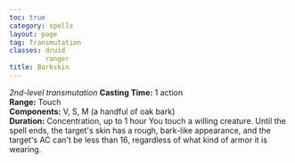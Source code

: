 ```yaml
---
toc: true
category: spells
layout: page
tag: Transmutation
classes: druid
         ranger
title: Barkskin 
---
```

_2nd-level transmutation_ 
**Casting Time:** 1 action    
**Range:** Touch    
**Components:** V, S, M (a handful of oak bark)    
**Duration:** Concentration, up to 1 hour 
You touch a willing creature. Until the spell ends, the target's skin has a rough, bark-like appearance, and the target's AC can't be less than 16, regardless of what kind of armor it is wearing.